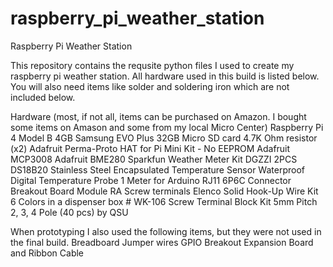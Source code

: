 # raspberry_pi_weather_station
Raspberry Pi Weather Station

This repository contains the requsite python files I used to create my raspberry pi weather station.  All hardware used in this build is listed below.  You will also need items like solder and soldering iron which are not included below.

Hardware (most, if not all, items can be purchased on Amazon.  I bought some items on Amason and some from my local Micro Center)
  Raspberry Pi 4 Model B 4GB
  Samsung EVO Plus 32GB Micro SD card
  4.7K Ohm resistor (x2)
  Adafruit Perma-Proto HAT for Pi Mini Kit - No EEPROM
  Adafruit MCP3008
  Adafruit BME280
  Sparkfun Weather Meter Kit
  DGZZI 2PCS DS18B20 Stainless Steel Encapsulated Temperature Sensor Waterproof Digital Temperature Probe 1 Meter for Arduino
  RJ11 6P6C Connector Breakout Board Module RA Screw terminals
  Elenco Solid Hook-Up Wire Kit 6 Colors in a dispenser box # WK-106
  Screw Terminal Block Kit 5mm Pitch 2, 3, 4 Pole (40 pcs) by QSU
  
When prototyping I also used the following items, but they were not used in the final build.
  Breadboard
  Jumper wires
  GPIO Breakout Expansion Board and Ribbon Cable
